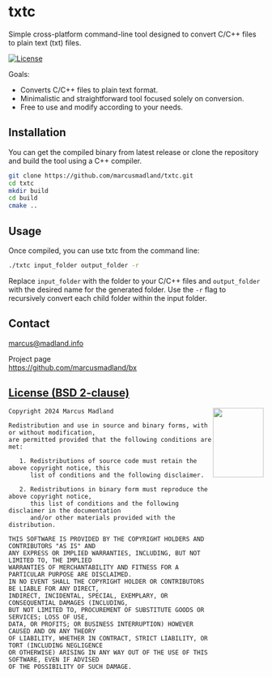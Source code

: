 txtc
==

Simple cross-platform command-line tool designed to convert C/C++ files to plain text (txt) files. 

[![License](https://img.shields.io/badge/license-BSD--2%20clause-blue.svg)](https://bkaradzic.github.io/bgfx/license.html)

Goals:

- Converts C/C++ files to plain text format.
- Minimalistic and straightforward tool focused solely on conversion.
- Free to use and modify according to your needs.

## Installation

You can get the compiled binary from latest release or clone the repository and build the tool using a C++ compiler.

```bash
git clone https://github.com/marcusmadland/txtc.git
cd txtc
mkdir build
cd build
cmake ..
```

## Usage

Once compiled, you can use txtc from the command line:

```bash
./txtc input_folder output_folder -r 
```

Replace `input_folder` with the folder to your C/C++ files and `output_folder` with the desired name for the generated folder. Use the `-r` flag to recursively convert each child folder within the input folder.

Contact
-------

[marcus@madland.info](marcus@madland.info)  

Project page  
https://github.com/marcusmadland/bx

[License (BSD 2-clause)](https://github.com/bkaradzic/bx/blob/master/LICENSE)
-----------------------------------------------------------------------------

<a href="http://opensource.org/licenses/BSD-2-Clause" target="_blank">
<img align="right" src="https://opensource.org/wp-content/uploads/2022/10/osi-badge-dark.svg" width="100" height="137">
</a>

	Copyright 2024 Marcus Madland
	
	Redistribution and use in source and binary forms, with or without modification,
	are permitted provided that the following conditions are met:
	
	   1. Redistributions of source code must retain the above copyright notice, this
	      list of conditions and the following disclaimer.
	
	   2. Redistributions in binary form must reproduce the above copyright notice,
	      this list of conditions and the following disclaimer in the documentation
	      and/or other materials provided with the distribution.
	
	THIS SOFTWARE IS PROVIDED BY THE COPYRIGHT HOLDERS AND CONTRIBUTORS "AS IS" AND
	ANY EXPRESS OR IMPLIED WARRANTIES, INCLUDING, BUT NOT LIMITED TO, THE IMPLIED
	WARRANTIES OF MERCHANTABILITY AND FITNESS FOR A PARTICULAR PURPOSE ARE DISCLAIMED.
	IN NO EVENT SHALL THE COPYRIGHT HOLDER OR CONTRIBUTORS BE LIABLE FOR ANY DIRECT,
	INDIRECT, INCIDENTAL, SPECIAL, EXEMPLARY, OR CONSEQUENTIAL DAMAGES (INCLUDING,
	BUT NOT LIMITED TO, PROCUREMENT OF SUBSTITUTE GOODS OR SERVICES; LOSS OF USE,
	DATA, OR PROFITS; OR BUSINESS INTERRUPTION) HOWEVER CAUSED AND ON ANY THEORY
	OF LIABILITY, WHETHER IN CONTRACT, STRICT LIABILITY, OR TORT (INCLUDING NEGLIGENCE
	OR OTHERWISE) ARISING IN ANY WAY OUT OF THE USE OF THIS SOFTWARE, EVEN IF ADVISED
	OF THE POSSIBILITY OF SUCH DAMAGE.

